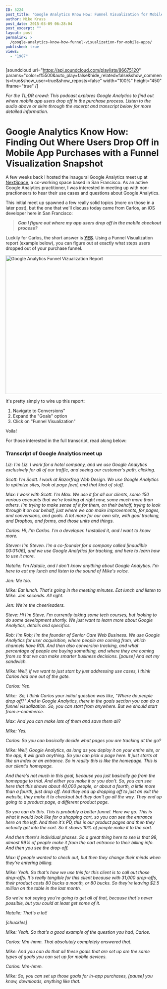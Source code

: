 ```yaml
---
ID: 5224
post_title: 'Google Analytics Know How: Funnel Visualization for Mobile Apps'
author: Mike Krass
post_date: 2015-03-09 06:28:04
post_excerpt: ""
layout: post
permalink: >
  /google-analytics-know-how-funnel-visualization-for-mobile-apps/
published: true
views:
  - "1987"
---
```

[soundcloud url="https://api.soundcloud.com/playlists/86675120" params="color=ff5500&amp;auto_play=false&amp;hide_related=false&amp;show_comments=true&amp;show_user=true&amp;show_reposts=false" width="100%" height="450" iframe="true" /]

<em>For the TL;DR crowd: This podcast explores Google Analytics to find out where mobile app users drop off in the purchase process. Listen to the audio above or skim through the excerpt and transcript below for more detailed information.</em>
<h1>Google Analytics Know How: Finding Out Where Users Drop Off in Mobile App Purchases with a Funnel Visualization Snapshot</h1>
A few weeks back I hosted the inaugural Google Analytics meet up at <a href="http://nextspace.us?utm_source=mkgmarketinginc" target="_blank">NextSpace</a>, a co-working space based in San Francisco. As an active Google Analytics practitioner, I was interested in meeting up with non-practioneers to hear their use cases and questions about Google Analytics.

This initial meet up spawned a few really solid topics (more on those in a later post), but the one that we'll discuss today came from Carlos, an iOS developer here in San Francisco:
<blockquote><strong><em>Can I figure out where my app users drop off in the mobile checkout process?</em></strong></blockquote>
Luckily for Carlos, the short answer is <span style="text-decoration: underline;"><strong>YES</strong></span>. Using a Funnel Visualization report (example below), you can figure out at exactly what steps users dropped out of your purchase funnel.

<a href="/wp-content/uploads/2015/03/Google-Analytics-Funnel-Vizualization-Report.png"><img class="alignnone wp-image-5228 size-large" src="/wp-content/uploads/2015/03/Google-Analytics-Funnel-Vizualization-Report-1024x446.png" alt="Google Analytics Funnel Vizualization Report" width="1024" height="446" /></a>

It's pretty simply to wire up this report:
<ol>
	<li>Navigate to Conversions"</li>
	<li>Expand the "Goals" option</li>
	<li>Click on "Funnel Visualization"</li>
</ol>
Voila!

For those interested in the full transcript, read along below:
<h3>Transcript of Google Analytics meet up</h3>
<em>Liz: I'm Liz. I work for a hotel company, and we use Google Analytics exclusively for all of our traffic, and seeing our customer's path, clicking.</em>

<em>Scott: I'm Scott. I work at Razorfrog Web Design. We use Google Analytics to optimize sites, look at page feed, and that kind of stuff.</em>

<em>Max: I work with Scott. I'm Max. We use it for all our clients, some 150 various accounts that we're looking at right now, some much more than others. I'm trying to make sense of it for them, on their behalf, trying to look through it on our behalf, just where we can make improvements, for pages, and conversions, and goals. A lot more for our own site, with goal tracking, and Dropbox, and forms, and those units and things.</em>

<em>Carlos: Hi, I'm Carlos. I'm a developer. I installed it, and I want to know more.</em>

<em>Steven: I'm Steven. I'm a co-founder for a company called [inaudible 00:01:06], and we use Google Analytics for tracking, and here to learn how to use it more.</em>

<em>Natalie: I'm Natalie, and I don't know anything about Google Analytics. I'm here to eat my lunch and listen to the sound of Mike's voice.</em>

<em>Jen: Me too.</em>

<em>Mike: Eat lunch. That's going in the meeting minutes. Eat lunch and listen to Mike. Jen seconds. All right.</em>

<em>Jen: We're the cheerleaders.</em>

<em>Steve: Hi I'm Steve. I'm currently taking some tech courses, but looking to do some development shortly. We just want to learn more about Google Analytics, details and specifics.</em>

<em>Rob: I'm Rob; I'm the founder of Senior Care Web Business. We use Google Analytics for user acquisition, where people are coming from, which channels have ROI. And then also conversion tracking, and what percentage of people are buying something, and where they are coming from so that we can make smarter business decisions. [pause] And eat my sandwich.</em>

<em>Mike: Well, if we want to just start by just addressing use cases, I think Carlos had one out of the gate.</em>

<em>Carlos: Yep.</em>

<em>Mike:  So, I think Carlos your initial question was like, "Where do people drop off?" And in Google Analytics, there in the goals section you can do a funnel visualization. So, you can start from anywhere. But we should start from e-commerce.</em>

<em>Max: And you can make lots of them and save them all?</em>

<em>Mike: Yes.</em>

<em>Carlos: So you can basically decide what pages you are tracking at the go?</em>

<em>Mike: Well, Google Analytics, as long as you deploy it on your entire site, or the app, it will grab anything. So you can pick a page here. It just starts at like an index or an entrance. So in reality this is like the homepage. This is our client's homepage.</em>

<em>And there's not much in this goal, because you just basically go from the homepage to trial. And either you make it or you don't. So, you can see here that this shows about 40,000 people, or about a fourth, a little more than a fourth, just drop off. And they end up dropping off to just an exit the website, they make it to checkout but they don't go all the way. They end up going to a product page, a different product page.</em>

<em>So you can do this. This is probably a better funnel. Here we go. This is what it would look like for a shopping cart, so you can see the entrance here on the left. And then it's PD, this is our product pages and then they actually get into the cart. So it shows 10% of people make it to the cart.</em>

<em>And then there's individual phases. So a great thing here to see is that 98, almost 99% of people make it from the cart entrance to their billing info. And then you see the drop-off.</em>

<em>Max: If people wanted to check out, but then they change their minds when they're entering billing.</em>

<em>Mike: Yeah. So that's how we use this for this client is to call out those drop-offs. It's really tangible for this client because with 31,000 drop-offs, their product costs 80 bucks a month, or 80 bucks. So they're leaving $2.5 million on the table in the last month.</em>

<em>So we're not saying you're going to get all of that, because that's never possible, but you could at least get some of it.</em>

<em>Natalie: That's a lot!</em>

<em>[chuckles]</em>

<em>Mike: Yeah. So that's a good example of the question you had, Carlos.</em>

<em>Carlos: Mm-hmm. That absolutely completely answered that.</em>

<em>Mike: And you can do that all these goals that are set up are the same types of goals you can set up for mobile devices.</em>

<em>Carlos: Mm-hmm.</em>

<em>Mike: So, you can set up those goals for in-app purchases, [pause] you know, downloads, anything like that.</em>

&nbsp;